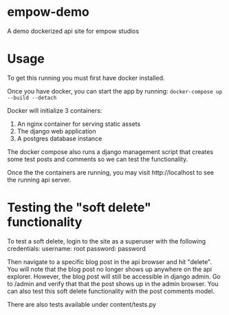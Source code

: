 # empow-demo
A demo dockerized api site for empow studios

# Usage
To get this running you must first have docker installed.

Once you have docker, you can start the app by running: `docker-compose up --build --detach`

Docker will initialize 3 containers:
1. An nginx container for serving static assets
2. The django web application
3. A postgres database instance


The docker compose also runs a django management script that creates some test posts and comments so we can test the functionality.

Once the the containers are running, you may visit http://localhost to see the running api server.


# Testing the "soft delete" functionality
To test a soft delete, login to the site as a superuser with the following credentials:
username: root
password: password

Then navigate to a specific blog post in the api browser and hit "delete". You will note that the blog post no longer shows up anywhere on the api explorer. However, the blog post will still be accessible in django admin. Go to /admin and verify that that the post shows up in the admin browser.
You can also test this soft delete functionality with the post comments model.


There are also tests available under content/tests.py